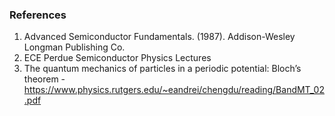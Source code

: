 ### References
1. Advanced Semiconductor Fundamentals. (1987). Addison-Wesley Longman Publishing Co.<br>
2. ECE Perdue Semiconductor Physics Lectures
3. The quantum mechanics of particles in a periodic potential: Bloch’s theorem - https://www.physics.rutgers.edu/~eandrei/chengdu/reading/BandMT_02.pdf

